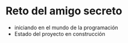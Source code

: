 <h1>Reto del amigo secreto</h1>

- iniciando en el mundo de la programación
- Estado del proyecto en construcción
